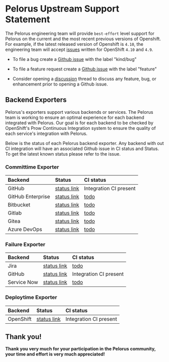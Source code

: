 # Pelorus Upstream Support Statement

The Pelorus engineering team will provide `best-effort` level support for Pelorus on the current and the most recent previous versions of Openshift.  For example, if the latest released version of Openshift is `4.10`, the engineering team will accept [issues](https://github.com/konveyor/pelorus/issues) written for OpenShift `4.10` and `4.9`.

* To file a bug create a [Github issue](https://github.com/konveyor/pelorus/issues) with the label "kind/bug"

* To file a feature request create a [Github issue](https://github.com/konveyor/pelorus/issues) with the label "feature"

* Consider opening a [discussion](https://github.com/konveyor/pelorus/discussions) thread to discuss any feature, bug, or enhancement prior to opening a Github issue.

## Backend Exporters
Pelorus's exporters support various backends or services. The Pelorus team is working to ensure an optimal experience for each backend integrated with Pelorus. Our goal is for each backend to be checked by OpenShift's Prow Continuous Integration system to ensure the quality of each service's integration with Pelorus.

Below is the status of each Pelorus backend exporter. Any backend with out CI integration will have an associated Github issue in CI status and Status.  To get the latest known status please refer to the issue.

### Committime Exporter

|Backend |Status        |CI status    |
|:--------|:--------------|:-------------|
| GitHub  | [status link](https://github.com/konveyor/pelorus/issues?q=is%3Aopen+label%3Acommittime-exporter+label%3Abackend-github)   | Integration CI present|
| GitHub Enterprise | [status link](https://github.com/konveyor/pelorus/issues?q=is%3Aopen+label%3Acommittime-exporter+label%3Abackend-github-enterprise+) |  [todo](https://github.com/konveyor/pelorus/issues/561) |
| Bitbucket | [status link](https://github.com/konveyor/pelorus/issues?q=is%3Aopen+label%3Acommittime-exporter+label%3Abackend-bitbucket+) | [todo](https://github.com/konveyor/pelorus/issues/563) |
| Gitlab | [status link](https://github.com/konveyor/pelorus/issues?q=is%3Aopen+label%3Acommittime-exporter+label%3Abackend-gitlab) |  [todo](https://github.com/konveyor/pelorus/issues/565) |
| Gitea | [status link](https://github.com/konveyor/pelorus/issues?q=is%3Aopen+label%3Acommittime-exporter+label%3Abackend-gitea) | [todo](https://github.com/konveyor/pelorus/issues/567) |
| Azure DevOps | [status link](https://github.com/konveyor/pelorus/issues?q=is%3Aopen+label%3Acommittime-exporter+label%3Abackend-azure-devops) | [todo](https://github.com/konveyor/pelorus/issues/569) |

### Failure Exporter

|Backend |Status        |CI status    |
|:--------|:--------------|:-------------|
| Jira  | [status link](https://github.com/konveyor/pelorus/issues?q=is%3Aopen+label%3Afailure-exporter+label%3Abackend-jira+ )   | [todo](https://github.com/konveyor/pelorus/issues/571) |
| GitHub  | [status link](https://github.com/konveyor/pelorus/issues?q=is%3Aopen+label%3Afailure-exporter+label%3Abackend-github+)   | Integration  CI present|
| Service Now | [status link](https://github.com/konveyor/pelorus/issues?q=is%3Aopen+label%3Afailure-exporter+label%3Abackend-servicenow+) | [todo](https://github.com/konveyor/pelorus/issues/573)

### Deploytime Exporter
|Backend |Status        |CI status    |
|:--------|:--------------|:-------------|
| OpenShift  | [status link](https://github.com/konveyor/pelorus/labels/deploytime-exporter)   | Integration CI present|


## Thank you!

**Thank you very much for your participation in the Pelorus community, your time and effort is very much appreciated!**
